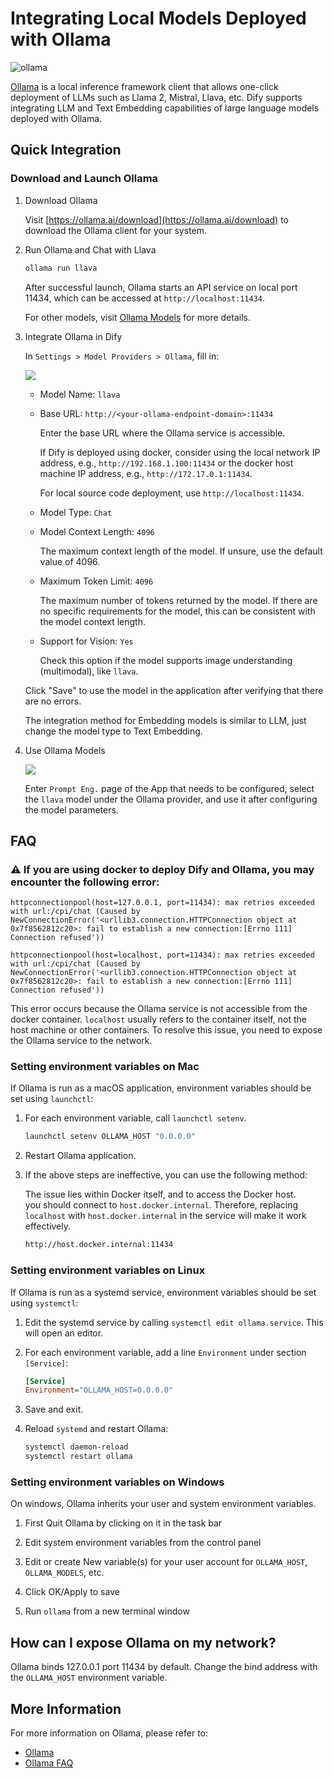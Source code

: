 # Integrating Local Models Deployed with Ollama

![ollama](/en/.gitbook/assets/guides/model-configuration/ollama.png)

[Ollama](https://github.com/jmorganca/ollama) is a local inference framework client that allows one-click deployment of LLMs such as Llama 2, Mistral, Llava, etc.
Dify supports integrating LLM and Text Embedding capabilities of large language models deployed with Ollama.

## Quick Integration

### Download and Launch Ollama

1. Download Ollama

   Visit [https://ollama.ai/download](https://ollama.ai/download) to download the Ollama client for your system.

2. Run Ollama and Chat with Llava

    ```bash
    ollama run llava
    ```

    After successful launch, Ollama starts an API service on local port 11434, which can be accessed at `http://localhost:11434`.

    For other models, visit [Ollama Models](https://ollama.ai/library) for more details.

3. Integrate Ollama in Dify

   In `Settings > Model Providers > Ollama`, fill in:

   ![](/en/.gitbook/assets/guides/model-configuration/ollama-config-en.png)

   - Model Name: `llava`
   
   - Base URL: `http://<your-ollama-endpoint-domain>:11434`
   
     Enter the base URL where the Ollama service is accessible.
   
     If Dify is deployed using docker, consider using the local network IP address, e.g., `http://192.168.1.100:11434` or the docker host machine IP address, e.g., `http://172.17.0.1:11434`.
   
     For local source code deployment, use `http://localhost:11434`.

   - Model Type: `Chat`

   - Model Context Length: `4096`
   
     The maximum context length of the model. If unsure, use the default value of 4096.
   
   - Maximum Token Limit: `4096`
   
     The maximum number of tokens returned by the model. If there are no specific requirements for the model, this can be consistent with the model context length.

   - Support for Vision: `Yes`
   
     Check this option if the model supports image understanding (multimodal), like `llava`.

   Click "Save" to use the model in the application after verifying that there are no errors.

   The integration method for Embedding models is similar to LLM, just change the model type to Text Embedding.

4. Use Ollama Models

    ![](/en/.gitbook/assets/guides/model-configuration/ollama-use-model-en.png)

    Enter `Prompt Eng.` page of the App that needs to be configured, select the `llava` model under the Ollama provider, and use it after configuring the model parameters.

## FAQ

### ⚠️ If you are using docker to deploy Dify and Ollama, you may encounter the following error:

```
httpconnectionpool(host=127.0.0.1, port=11434): max retries exceeded with url:/cpi/chat (Caused by NewConnectionError('<urllib3.connection.HTTPConnection object at 0x7f8562812c20>: fail to establish a new connection:[Errno 111] Connection refused'))

httpconnectionpool(host=localhost, port=11434): max retries exceeded with url:/cpi/chat (Caused by NewConnectionError('<urllib3.connection.HTTPConnection object at 0x7f8562812c20>: fail to establish a new connection:[Errno 111] Connection refused'))
```

This error occurs because the Ollama service is not accessible from the docker container. `localhost` usually refers to the container itself, not the host machine or other containers. To resolve this issue, you need to expose the Ollama service to the network.

### Setting environment variables on Mac

If Ollama is run as a macOS application, environment variables should be set using `launchctl`:

1. For each environment variable, call `launchctl setenv`.

    ```bash
    launchctl setenv OLLAMA_HOST "0.0.0.0"
    ```

2. Restart Ollama application.

3. If the above steps are ineffective, you can use the following method:

    The issue lies within Docker itself, and to access the Docker host.  
    you should connect to `host.docker.internal`. Therefore, replacing `localhost` with `host.docker.internal` in the service will make it work effectively.

    ```bash
    http://host.docker.internal:11434
    ```

### Setting environment variables on Linux

If Ollama is run as a systemd service, environment variables should be set using `systemctl`:

1. Edit the systemd service by calling `systemctl edit ollama.service`. This will open an editor.

2. For each environment variable, add a line `Environment` under section `[Service]`:

    ```ini
    [Service]
    Environment="OLLAMA_HOST=0.0.0.0"
    ```

3. Save and exit.

4. Reload `systemd` and restart Ollama:

   ```bash
   systemctl daemon-reload
   systemctl restart ollama
   ```

### Setting environment variables on Windows

On windows, Ollama inherits your user and system environment variables.

1. First Quit Ollama by clicking on it in the task bar

2. Edit system environment variables from the control panel

3. Edit or create New variable(s) for your user account for `OLLAMA_HOST`, `OLLAMA_MODELS`, etc.

4. Click OK/Apply to save 

5. Run `ollama` from a new terminal window 


## How can I expose Ollama on my network?

Ollama binds 127.0.0.1 port 11434 by default. Change the bind address with the `OLLAMA_HOST` environment variable.

## More Information

For more information on Ollama, please refer to: 

- [Ollama](https://github.com/jmorganca/ollama)
- [Ollama FAQ](https://github.com/ollama/ollama/blob/main/docs/faq.md)
